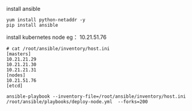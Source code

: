 install ansible

    yum install python-netaddr -y
    pip install ansible


install kubernetes node  eg： 10.21.51.76

    # cat /root/ansible/inventory/host.ini
    [masters]
    10.21.21.29
    10.21.21.30
    10.21.21.31
    [nodes]
    10.21.51.76
    [etcd]

    ansible-playbook --inventory-file=/root/ansible/inventory/host.ini /root/ansible/playbooks/deploy-node.yml  --forks=200
